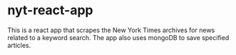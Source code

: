 # nyt-react-app
This is a react app that scrapes the New York Times archives for news related to a keyword search. The app also uses mongoDB to save specified articles.
